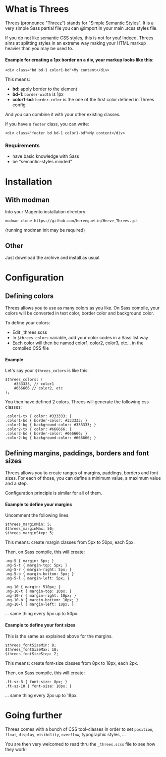 # What is Threes

Threes (pronounce "Threez") stands for "Simple Semantic Styles". It is a very simple Sass partial file you can @import in your main .scss styles file.

If you do not like semantic CSS styles, this is not for you! Indeed, Threes aims at splitting styles in an extreme way making your HTML markup heavier than you may be used to.

#### Example for creating a 1px border on a div, your markup looks like this:

`<div class="bd bd-1 color1-bd">My content</div>`

This means:

* __bd__: apply border to the element
* __bd-1__: `border-width` is 1px
* __color1-bd__: `border-color` is the one of the first color defined in Threes config

And you can combine it with your other existing classes.

If you have a `footer` class, you can write:

`<div class="footer bd bd-1 color1-bd">My content</div>`


### Requirements

* have basic knowledge with Sass
* be "semantic-styles minded"


# Installation

## With modman

Into your Magento installation directory:

`modman clone https://github.com/herveguetin/Herve_Threes.git`

(running modman init may be required)

## Other

Just download the archive and install as usual.

# Configuration

## Defining colors

Threes allows you to use as many colors as you like. On Sass compile, your colors will be converted in text color, border color and background color.

To define your colors:

* Edit _threes.scss
* In `$threes_colors` variable, add your color codes in a Sass list way
* Each color will then be named color1, color2, color3, etc... in the compiled CSS file

#### Example

Let's say your `$threes_colors` is like this:

	$threes_colors: (
		#333333, // color1
		#666666 // color2, etc
	);

You then have defined 2 colors. Threes will generate the following css classes:

	.color1-tx { color: #333333; }
	.color1-bd { border-color: #333333; }
	.color1-bg { background-color: #333333; }
	.color2-tx { color: #666666; }
	.color2-bd { border-color: #666666; }
	.color2-bg { background-color: #666666; }

## Defining margins, paddings, borders and font sizes

Threes allows you to create ranges of margins, paddings, borders and font sizes. For each of those, you can define a minimum value, a maximum value and a step.

Configuration principle is similar for all of them.

#### Example to define your margins

Uncomment the following lines

	$threes_marginMin: 5;
	$threes_marginMax: 50;
	$threes_marginStep: 5;

This means: create margin classes from 5px to 50px, each 5px.

Then, on Sass compile, this will create:

	.mg-5 { margin: 5px; }
	.mg-5-t { margin-top: 5px; }
	.mg-5-r { margin-right: 5px; }
	.mg-5-b { margin-bottom: 5px; }
	.mg-5-l { margin-left: 5px; }
	
	.mg-10 { margin: 510px; }
	.mg-10-t { margin-top: 10px; }
	.mg-10-r { margin-right: 10px; }
	.mg-10-b { margin-bottom: 10px; }
	.mg-10-l { margin-left: 10px; }

... same thing every 5px up to 50px.

#### Example to define your font sizes

This is the same as explained above for the margins.

	$threes_fontSizeMin: 8;
	$threes_fontSizeMax: 18;
	$threes_fontSizeStep: 2;
	
This means: create font-size classes from 8px to 18px, each 2px.

Then, on Sass compile, this will create:

	.ft-sz-8 { font-size: 8px; }
	.ft-sz-10 { font-size: 10px; }

... same thing every 2px up to 18px.

# Going further

Threes comes with a bunch of CSS tool-classes in order to set `position`, `float`, `display`, `visibility`, `overflow`, typographic styles, ...

You are then very welcomed to read thru the `_threes.scss` file to see how they work!